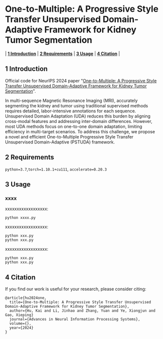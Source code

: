 # One-to-Multiple: A Progressive Style Transfer Unsupervised Domain-Adaptive Framework for Kidney Tumor Segmentation

| **[1 Introduction](#introduction)** 
| **[2 Requirements](#requirements)**
| **[3 Usage](#usage)**
| **[4 Citation](#citation)** |

<a id="introduction"></a>
## 1 Introduction

Official code for NeurIPS 2024 paper "[One-to-Multiple: A Progressive Style Transfer Unsupervised Domain-Adaptive Framework for Kidney Tumor Segmentation]()".

In multi-sequence Magnetic Resonance Imaging (MRI), accurately segmenting the kidney and tumor using traditional supervised methods requires detailed, labor-intensive annotations for each sequence. Unsupervised Domain Adaptation (UDA) reduces this burden by aligning cross-modal features and addressing inter-domain differences. However, most UDA methods focus on one-to-one domain adaptation, limiting efficiency in multi-target scenarios. To address this challenge, we propose a novel and efficient One-to-Multiple Progressive Style Transfer Unsupervised Domain-Adaptive (PSTUDA) framework.

<a id="requirements"></a>
## 2 Requirements

`python=3.7`,`torch=1.10.1+cu111`, `accelerate=0.20.3`

<a id="usage"></a>

## 3 Usage

### xxxx
xxxxxxxxxxxxxxxxxx:

```
python xxxx.py
```

xxxxxxxxxxxxxxxxxx: 

```
python xxx.py
python xxx.py
```
xxxxxxxxxxxxxxxxxx: 
```
python xxx.py
python xxx.py
```

<a id="citation"></a>

## 4 Citation

If you find our work is useful for your research, please consider citing:

```
@article{hu2024one,
  title={One-to-Multiple: A Progressive Style Transfer Unsupervised Domain-Adaptive Framework for Kidney Tumor Segmentation},
  author={Hu, Kai and Li, Jinhao and Zhang, Yuan and Ye, Xiongjun and Gao, Xieping}
  journal={Advances in Neural Information Processing Systems},
  volume={},
  year={2024}
}
```

